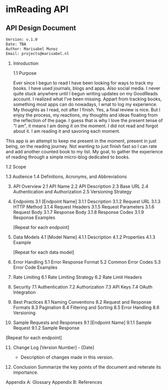 
# imReading API
## API Design Document

```txt
Version: v.1.0
Date: TBA
Author: Marisabel Munoz
Email: projects@marisabel.nl
```

1. Introduction
   
   1.1 Purpose

   Ever since I begun to read I have been looking for ways to track my books. I have used journals, blogs and apps. Also social media. I never quite stuck anywhere until I begun writing updates on my GoodReads account. I realized what I've been missing. Appart from tracking books, something most apps can do nowadays, I wnat to log my experience.
My thoughts as I read, not after I finish. Yes, a final review is nice. But I enjoy the process, my reactions, my thoughts and ideas floating from the reflection of the page. I guess that is why I love the present tense of "I am", it means I am doing it on the moment. I did not read and forgot about it. I am reading it and savoring each moment.

This app is an attempt to keep me present in the moment, present in just being, on the reading journey. Not wanting to just finish fast so I can rate and add another counted book to my list. My goal, to gather the experience of reading through a simple micro-blog dedicated to books.

   1.2 Scope
   
   1.3 Audience
   1.4 Definitions, Acronyms, and Abbreviations

3. API Overview
   2.1 API Name
   2.2 API Description
   2.3 Base URL
   2.4 Authentication and Authorization
   2.5 Versioning Strategy

4. Endpoints
   3.1 [Endpoint Name]
      3.1.1 Description
      3.1.2 Request URL
      3.1.3 HTTP Method
      3.1.4 Request Headers
      3.1.5 Request Parameters
      3.1.6 Request Body
      3.1.7 Response Body
      3.1.8 Response Codes
      3.1.9 Response Examples

   [Repeat for each endpoint]

5. Data Models
   4.1 [Model Name]
      4.1.1 Description
      4.1.2 Properties
      4.1.3 Example

   [Repeat for each data model]

6. Error Handling
   5.1 Error Response Format
   5.2 Common Error Codes
   5.3 Error Code Examples

7. Rate Limiting
   6.1 Rate Limiting Strategy
   6.2 Rate Limit Headers

8. Security
   7.1 Authentication
   7.2 Authorization
   7.3 API Keys
   7.4 OAuth Integration

9. Best Practices
   8.1 Naming Conventions
   8.2 Request and Response Formats
   8.3 Pagination
   8.4 Filtering and Sorting
   8.5 Error Handling
   8.6 Versioning

10. Sample Requests and Responses
   9.1 [Endpoint Name]
      9.1.1 Sample Request
      9.1.2 Sample Response

   [Repeat for each endpoint]

11. Change Log
    [Version Number] - [Date]
    - Description of changes made in this version.

12. Conclusion
    Summarize the key points of the document and reiterate its importance.

Appendix A: Glossary
Appendix B: References

